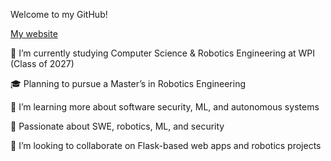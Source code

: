 Welcome to my GitHub!

[My website](https://mshestopalov.pythonanywhere.com)

🔭 I’m currently studying Computer Science & Robotics Engineering at WPI (Class of 2027)

🎓 Planning to pursue a Master’s in Robotics Engineering

🌱 I’m learning more about software security, ML, and autonomous systems

🤖 Passionate about SWE, robotics, ML, and security

👯 I’m looking to collaborate on Flask-based web apps and robotics projects

